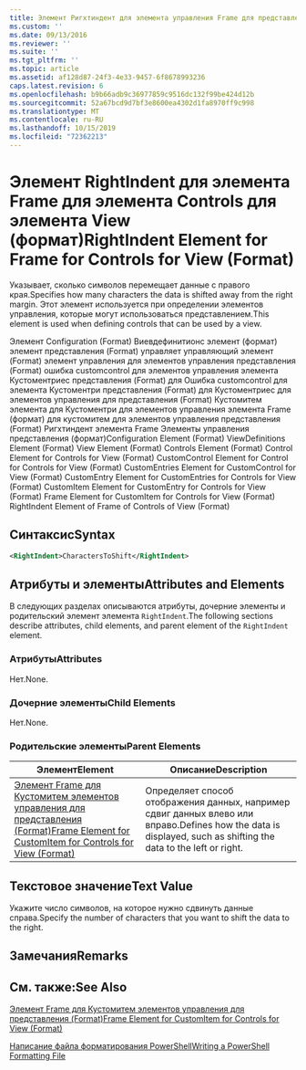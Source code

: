 ```yaml
---
title: Элемент Ригхтиндент для элемента управления Frame для представления (формат) | Документация Майкрософт
ms.custom: ''
ms.date: 09/13/2016
ms.reviewer: ''
ms.suite: ''
ms.tgt_pltfrm: ''
ms.topic: article
ms.assetid: af128d87-24f3-4e33-9457-6f8678993236
caps.latest.revision: 6
ms.openlocfilehash: b9b66adb9c36977859c9516dc132f99be424d12b
ms.sourcegitcommit: 52a67bcd9d7bf3e8600ea4302d1fa8970ff9c998
ms.translationtype: MT
ms.contentlocale: ru-RU
ms.lasthandoff: 10/15/2019
ms.locfileid: "72362213"
---
```

# <a name="rightindent-element-for-frame-for-controls-for-view-format"></a><span data-ttu-id="ebb8f-102">Элемент RightIndent для элемента Frame для элемента Controls для элемента View (формат)</span><span class="sxs-lookup"><span data-stu-id="ebb8f-102">RightIndent Element for Frame for Controls for View (Format)</span></span>

<span data-ttu-id="ebb8f-103">Указывает, сколько символов перемещает данные с правого края.</span><span class="sxs-lookup"><span data-stu-id="ebb8f-103">Specifies how many characters the data is shifted away from the right margin.</span></span> <span data-ttu-id="ebb8f-104">Этот элемент используется при определении элементов управления, которые могут использоваться представлением.</span><span class="sxs-lookup"><span data-stu-id="ebb8f-104">This element is used when defining controls that can be used by a view.</span></span>

<span data-ttu-id="ebb8f-105">Элемент Configuration (Format) Виевдефинитионс элемент (формат) элемент представления (Format) управляет управляющий элемент (Format) элемент управления для элементов управления представления (Format) ошибка customcontrol для элементов управления элемента Кустоментриес представления (Format) для Ошибка customcontrol для элемента Кустоментри представления (Format) для Кустоментриес для элементов управления для представления (Format) Кустомитем элемента для Кустоментри для элементов управления элемента Frame (формат) для кустомитем для элементов управления представления (Format) Ригхтиндент элемента Frame Элементы управления представления (формат)</span><span class="sxs-lookup"><span data-stu-id="ebb8f-105">Configuration Element (Format) ViewDefinitions Element (Format) View Element (Format) Controls Element (Format) Control Element for Controls for View (Format) CustomControl Element for Control for Controls for View (Format) CustomEntries Element for CustomControl for View (Format) CustomEntry Element for CustomEntries for Controls for View (Format) CustomItem Element for CustomEntry for Controls for View (Format) Frame Element for CustomItem for Controls for View (Format) RightIndent Element of Frame of Controls of View (Format)</span></span>

## <a name="syntax"></a><span data-ttu-id="ebb8f-106">Синтаксис</span><span class="sxs-lookup"><span data-stu-id="ebb8f-106">Syntax</span></span>

```xml
<RightIndent>CharactersToShift</RightIndent>
```

## <a name="attributes-and-elements"></a><span data-ttu-id="ebb8f-107">Атрибуты и элементы</span><span class="sxs-lookup"><span data-stu-id="ebb8f-107">Attributes and Elements</span></span>

<span data-ttu-id="ebb8f-108">В следующих разделах описываются атрибуты, дочерние элементы и родительский элемент элемента `RightIndent`.</span><span class="sxs-lookup"><span data-stu-id="ebb8f-108">The following sections describe attributes, child elements, and parent element of the `RightIndent` element.</span></span>

### <a name="attributes"></a><span data-ttu-id="ebb8f-109">Атрибуты</span><span class="sxs-lookup"><span data-stu-id="ebb8f-109">Attributes</span></span>

<span data-ttu-id="ebb8f-110">Нет.</span><span class="sxs-lookup"><span data-stu-id="ebb8f-110">None.</span></span>

### <a name="child-elements"></a><span data-ttu-id="ebb8f-111">Дочерние элементы</span><span class="sxs-lookup"><span data-stu-id="ebb8f-111">Child Elements</span></span>

<span data-ttu-id="ebb8f-112">Нет.</span><span class="sxs-lookup"><span data-stu-id="ebb8f-112">None.</span></span>

### <a name="parent-elements"></a><span data-ttu-id="ebb8f-113">Родительские элементы</span><span class="sxs-lookup"><span data-stu-id="ebb8f-113">Parent Elements</span></span>

|<span data-ttu-id="ebb8f-114">Элемент</span><span class="sxs-lookup"><span data-stu-id="ebb8f-114">Element</span></span>|<span data-ttu-id="ebb8f-115">Описание</span><span class="sxs-lookup"><span data-stu-id="ebb8f-115">Description</span></span>|
|-------------|-----------------|
|[<span data-ttu-id="ebb8f-116">Элемент Frame для Кустомитем элементов управления для представления (Format)</span><span class="sxs-lookup"><span data-stu-id="ebb8f-116">Frame Element for CustomItem for Controls for View (Format)</span></span>](./frame-element-for-customitem-for-controls-for-view-format.md)|<span data-ttu-id="ebb8f-117">Определяет способ отображения данных, например сдвиг данных влево или вправо.</span><span class="sxs-lookup"><span data-stu-id="ebb8f-117">Defines how the data is displayed, such as shifting the data to the left or right.</span></span>|

## <a name="text-value"></a><span data-ttu-id="ebb8f-118">Текстовое значение</span><span class="sxs-lookup"><span data-stu-id="ebb8f-118">Text Value</span></span>

<span data-ttu-id="ebb8f-119">Укажите число символов, на которое нужно сдвинуть данные справа.</span><span class="sxs-lookup"><span data-stu-id="ebb8f-119">Specify the number of characters that you want to shift the data to the right.</span></span>

## <a name="remarks"></a><span data-ttu-id="ebb8f-120">Замечания</span><span class="sxs-lookup"><span data-stu-id="ebb8f-120">Remarks</span></span>

## <a name="see-also"></a><span data-ttu-id="ebb8f-121">См. также:</span><span class="sxs-lookup"><span data-stu-id="ebb8f-121">See Also</span></span>

[<span data-ttu-id="ebb8f-122">Элемент Frame для Кустомитем элементов управления для представления (Format)</span><span class="sxs-lookup"><span data-stu-id="ebb8f-122">Frame Element for CustomItem for Controls for View (Format)</span></span>](./frame-element-for-customitem-for-controls-for-view-format.md)

[<span data-ttu-id="ebb8f-123">Написание файла форматирования PowerShell</span><span class="sxs-lookup"><span data-stu-id="ebb8f-123">Writing a PowerShell Formatting File</span></span>](./writing-a-powershell-formatting-file.md)
